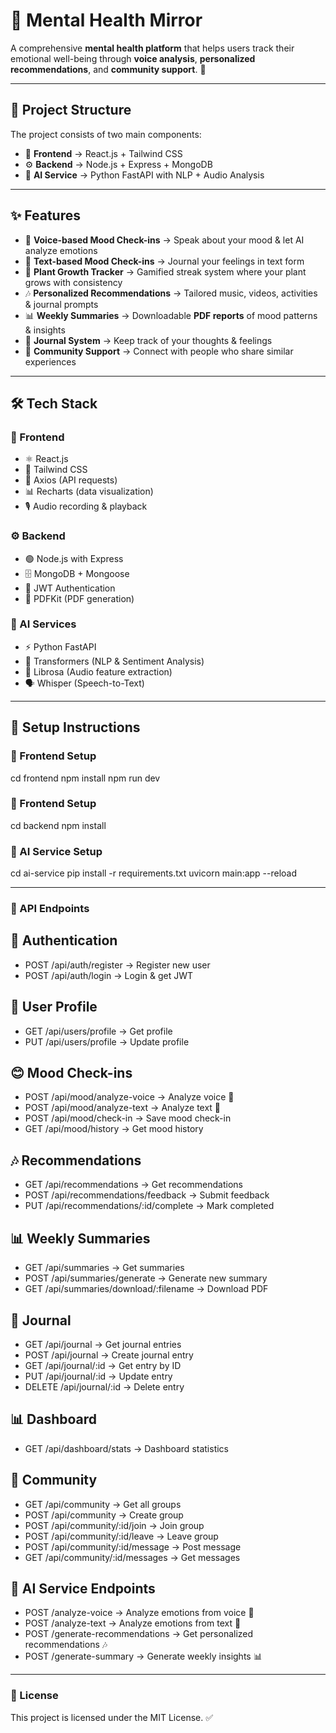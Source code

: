 # 🌱 Mental Health Mirror

A comprehensive **mental health platform** that helps users track their emotional well-being through **voice analysis**, **personalized recommendations**, and **community support**. 💙  

---

## 📂 Project Structure
The project consists of two main components:  

- 🎨 **Frontend** → React.js + Tailwind CSS  
- ⚙️ **Backend** → Node.js + Express + MongoDB  
- 🤖 **AI Service** → Python FastAPI with NLP + Audio Analysis  

---

## ✨ Features
- 🎤 **Voice-based Mood Check-ins** → Speak about your mood & let AI analyze emotions  
- 📝 **Text-based Mood Check-ins** → Journal your feelings in text form  
- 🌿 **Plant Growth Tracker** → Gamified streak system where your plant grows with consistency  
- 🎶 **Personalized Recommendations** → Tailored music, videos, activities & journal prompts  
- 📊 **Weekly Summaries** → Downloadable **PDF reports** of mood patterns & insights  
- 📓 **Journal System** → Keep track of your thoughts & feelings  
- 🤝 **Community Support** → Connect with people who share similar experiences  

---

## 🛠️ Tech Stack

### 🎨 Frontend
- ⚛️ React.js  
- 🎨 Tailwind CSS  
- 🔗 Axios (API requests)  
- 📊 Recharts (data visualization)  
- 🎙️ Audio recording & playback  

### ⚙️ Backend
- 🟢 Node.js with Express  
- 🗄️ MongoDB + Mongoose  
- 🔐 JWT Authentication  
- 📄 PDFKit (PDF generation)  

### 🤖 AI Services
- ⚡ Python FastAPI  
- 🧠 Transformers (NLP & Sentiment Analysis)  
- 🎵 Librosa (Audio feature extraction)  
- 🗣️ Whisper (Speech-to-Text)  

---

## 🚀 Setup Instructions

### 🎨 Frontend Setup

cd frontend
npm install
npm run dev

### 🎨 Frontend Setup

cd backend
npm install

### 🤖 AI Service Setup

cd ai-service
pip install -r requirements.txt
uvicorn main:app --reload

---

### 🔗 API Endpoints

## 🔑 Authentication

- POST /api/auth/register → Register new user
- POST /api/auth/login → Login & get JWT

## 👤 User Profile

- GET /api/users/profile → Get profile
- PUT /api/users/profile → Update profile

## 😊 Mood Check-ins

- POST /api/mood/analyze-voice → Analyze voice 🎤
- POST /api/mood/analyze-text → Analyze text 📝
- POST /api/mood/check-in → Save mood check-in
- GET /api/mood/history → Get mood history

## 🎶 Recommendations

- GET /api/recommendations → Get recommendations
- POST /api/recommendations/feedback → Submit feedback
- PUT /api/recommendations/:id/complete → Mark completed

## 📊 Weekly Summaries

- GET /api/summaries → Get summaries
- POST /api/summaries/generate → Generate new summary
- GET /api/summaries/download/:filename → Download PDF

## 📓 Journal

- GET /api/journal → Get journal entries
- POST /api/journal → Create journal entry
- GET /api/journal/:id → Get entry by ID
- PUT /api/journal/:id → Update entry
- DELETE /api/journal/:id → Delete entry

## 📊 Dashboard

- GET /api/dashboard/stats → Dashboard statistics

## 🤝 Community

- GET /api/community → Get all groups
- POST /api/community → Create group
- POST /api/community/:id/join → Join group
- POST /api/community/:id/leave → Leave group
- POST /api/community/:id/message → Post message
- GET /api/community/:id/messages → Get messages

## 🤖 AI Service Endpoints

- POST /analyze-voice → Analyze emotions from voice 🎤
- POST /analyze-text → Analyze emotions from text 📝
- POST /generate-recommendations → Get personalized recommendations 🎶
- POST /generate-summary → Generate weekly insights 📊

---

### 📜 License

This project is licensed under the MIT License. ✅
